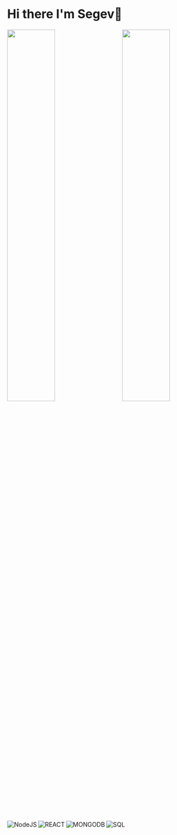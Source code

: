 # Hi there I'm Segev👋

<img align="left" width="47%" src="https://github-readme-stats.vercel.app/api?username=SKLC1&show_icons=true&theme=radical" />
<img align="right" width="47%" src="https://github-readme-stats.vercel.app/api/top-langs/?username=SKLC1&layout=compact" /> 

<img alt="NodeJS" src="https://img.shields.io/badge/node.js-%234853D.svg"  align="left">
<img alt="REACT" src="https://img.shields.io/badge/react-%23007ACC.svg" align="left"/>
<img alt="MONGODB" src="https://img.shields.io/badge/mongodb-%23323330.svg" align="left"/>
<img alt="SQL" src="https://img.shields.io/badge/postgresql-%23E34F26.svg" align="left"/>

